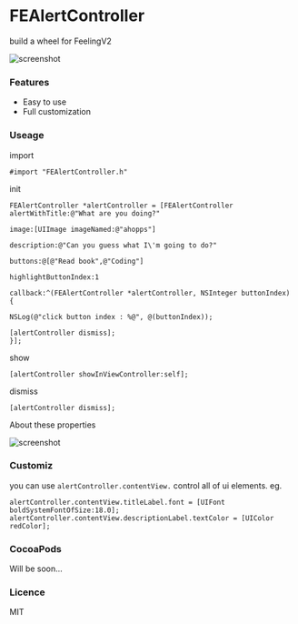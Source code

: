 # FEAlertController

build a wheel for FeelingV2

![screenshot](https://raw.github.com/Feelinging/FEAlertController/master/screenshot.png)

### Features

- Easy to use
- Full customization

### Useage

import

```
#import "FEAlertController.h"
```

init

```
FEAlertController *alertController = [FEAlertController alertWithTitle:@"What are you doing?"
                                                                 image:[UIImage imageNamed:@"ahopps"]
                                                           description:@"Can you guess what I\'m going to do?"
                                                               buttons:@[@"Read book",@"Coding"]
                                                  highlightButtonIndex:1
                                                              callback:^(FEAlertController *alertController, NSInteger buttonIndex) {
                                                                  NSLog(@"click button index : %@", @(buttonIndex));
                                                                  [alertController dismiss];
}];
```

show

```
[alertController showInViewController:self];
```

dismiss

```
[alertController dismiss];
```

About these properties

![screenshot](https://raw.github.com/Feelinging/FEAlertController/master/screenshot.png)

### Customiz

you can use `alertController.contentView.` control all of ui elements. eg.

```
alertController.contentView.titleLabel.font = [UIFont boldSystemFontOfSize:18.0];
alertController.contentView.descriptionLabel.textColor = [UIColor redColor];
```

### CocoaPods

Will be soon...

### Licence

MIT
